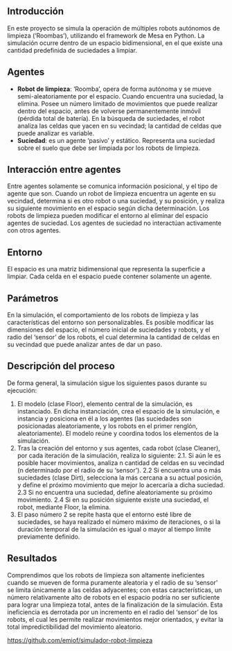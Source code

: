 ## Introducción
En este proyecto se simula la operación de múltiples robots autónomos de limpieza (‘Roombas’), utilizando el framework de Mesa en Python. La simulación ocurre dentro de un espacio bidimensional, en el que existe una cantidad predefinida de suciedades a limpiar. 

## Agentes
- **Robot de limpieza**: ‘Roomba’, opera de forma autónoma y se mueve semi-aleatoriamente por el espacio. Cuando encuentra una suciedad, la elimina. Posee un número limitado de movimientos que puede realizar dentro del espacio, antes de volverse permanentemente inmóvil (pérdida total de batería). En la búsqueda de suciedades, el robot analiza las celdas que yacen en su vecindad; la cantidad de celdas que puede analizar es variable. 
- **Suciedad**: es un agente ‘pasivo’ y estático. Representa una suciedad sobre el suelo que debe ser limpiada por los robots de limpieza. 

## Interacción entre agentes
Entre agentes solamente se comunica información posicional, y el tipo de agente que son. Cuando un robot de limpieza encuentra un agente en su vecindad, determina si es otro robot o una suciedad, y su posición, y realiza su siguiente movimiento en el espacio según dicha determinación. Los robots de limpieza pueden modificar el entorno al eliminar del espacio agentes de suciedad. Los agentes de suciedad no interactúan activamente con otros agentes. 

## Entorno 
El espacio es una matriz bidimensional que representa la superficie a limpiar. Cada celda en el espacio puede contener solamente un agente. 

## Parámetros 
En la simulación, el comportamiento de los robots de limpieza y las características del entorno son personalizables. Es posible modificar las dimensiones del espacio, el número inicial de suciedades y robots, y el radio del ‘sensor’ de los robots, el cual determina la cantidad de celdas en su vecindad que puede analizar antes de dar un paso. 

## Descripción del proceso 
De forma general, la simulación sigue los siguientes pasos durante su ejecución: 
1. El modelo (clase Floor), elemento central de la simulación, es instanciado. En dicha instanciación, crea el espacio de la simulación, e instancia y posiciona en él a los agentes (las suciedades son posicionadas aleatoriamente, y los robots en el primer renglón, aleatoriamente). El modelo reúne y coordina todos los elementos de la simulación. 
2. Tras la creación del entorno y sus agentes, cada robot (clase Cleaner), por cada iteración de la simulación, realiza lo siguiente: 
2.1. Si aún le es posible hacer movimientos, analiza n cantidad de celdas en su vecindad (n determinado por el radio de su ‘sensor’). 
2.2 Si encuentra una o más suciedades (clase Dirt), selecciona la más cercana a su actual posición, y define el próximo movimiento que mejor lo acercaría a dicha suciedad. 
2.3 Si no encuentra una suciedad, define aleatoriamente su próximo movimiento. 
2.4 Si en su posición siguiente existe una suciedad, el robot, mediante Floor, la elimina. 
3. El paso número 2 se repite hasta que el entorno esté libre de suciedades, se haya realizado el número máximo de iteraciones, o si la duración temporal de la simulación es igual o mayor al tiempo límite previamente definido. 

## Resultados
Comprendimos que los robots de limpieza son altamente ineficientes cuando se mueven de forma puramente aleatoria y el radio de su ‘sensor’ se limita únicamente a las celdas adyacentes; con estas características, un número relativamente alto de robots en el espacio podría no ser suficiente para lograr una limpieza total, antes de la finalización de la simulación. Esta ineficiencia es derrotada por un incremento en el radio del ‘sensor’ de los robots, el cual les permite realizar movimientos mejor orientados, y evitar la total impredictibilidad del movimiento aleatorio. 

https://github.com/emiof/simulador-robot-limpieza 
